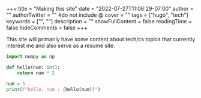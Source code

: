 +++
title = "Making this site"
date = "2022-07-27T11:06:29-07:00"
author = ""
authorTwitter = "" #do not include @
cover = ""
tags = ["hugo", "tech"]
keywords = ["", ""]
description = ""
showFullContent = false
readingTime = false
hideComments = false
+++

This site will primarily have some content about tech/cs topics that currently interest me and also serve as a resume site.

```py
import numpy as np

def hello(num: int):
    return num * 2

num = 5
print(f"hello, num : {hello(num)}")

```
